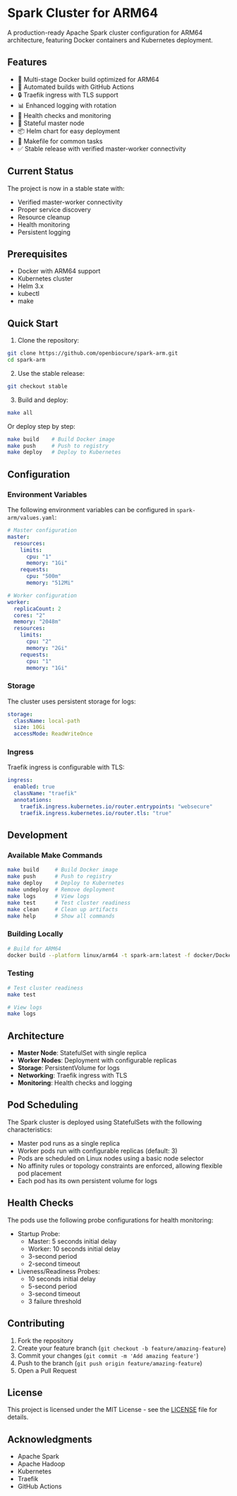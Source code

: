 # Spark Cluster for ARM64

A production-ready Apache Spark cluster configuration for ARM64 architecture, featuring Docker containers and Kubernetes deployment.

## Features

- 🐳 Multi-stage Docker build optimized for ARM64
- 🔄 Automated builds with GitHub Actions
- 🔒 Traefik ingress with TLS support
- 📊 Enhanced logging with rotation
- 🏥 Health checks and monitoring
- 🔄 Stateful master node
- 📦 Helm chart for easy deployment
- 🔧 Makefile for common tasks
- ✅ Stable release with verified master-worker connectivity

## Current Status

The project is now in a stable state with:
- Verified master-worker connectivity
- Proper service discovery
- Resource cleanup
- Health monitoring
- Persistent logging

## Prerequisites

- Docker with ARM64 support
- Kubernetes cluster
- Helm 3.x
- kubectl
- make

## Quick Start

1. Clone the repository:
```bash
git clone https://github.com/openbiocure/spark-arm.git
cd spark-arm
```

2. Use the stable release:
```bash
git checkout stable
```

3. Build and deploy:
```bash
make all
```

Or deploy step by step:
```bash
make build    # Build Docker image
make push     # Push to registry
make deploy   # Deploy to Kubernetes
```

## Configuration

### Environment Variables

The following environment variables can be configured in `spark-arm/values.yaml`:

```yaml
# Master configuration
master:
  resources:
    limits:
      cpu: "1"
      memory: "1Gi"
    requests:
      cpu: "500m"
      memory: "512Mi"

# Worker configuration
worker:
  replicaCount: 2
  cores: "2"
  memory: "2048m"
  resources:
    limits:
      cpu: "2"
      memory: "2Gi"
    requests:
      cpu: "1"
      memory: "1Gi"
```

### Storage

The cluster uses persistent storage for logs:
```yaml
storage:
  className: local-path
  size: 10Gi
  accessMode: ReadWriteOnce
```

### Ingress

Traefik ingress is configurable with TLS:
```yaml
ingress:
  enabled: true
  className: "traefik"
  annotations:
    traefik.ingress.kubernetes.io/router.entrypoints: "websecure"
    traefik.ingress.kubernetes.io/router.tls: "true"
```

## Development

### Available Make Commands

```bash
make build     # Build Docker image
make push      # Push to registry
make deploy    # Deploy to Kubernetes
make undeploy  # Remove deployment
make logs      # View logs
make test      # Test cluster readiness
make clean     # Clean up artifacts
make help      # Show all commands
```

### Building Locally

```bash
# Build for ARM64
docker build --platform linux/arm64 -t spark-arm:latest -f docker/Dockerfile .
```

### Testing

```bash
# Test cluster readiness
make test

# View logs
make logs
```

## Architecture

- **Master Node**: StatefulSet with single replica
- **Worker Nodes**: Deployment with configurable replicas
- **Storage**: PersistentVolume for logs
- **Networking**: Traefik ingress with TLS
- **Monitoring**: Health checks and logging

## Pod Scheduling
The Spark cluster is deployed using StatefulSets with the following characteristics:
- Master pod runs as a single replica
- Worker pods run with configurable replicas (default: 3)
- Pods are scheduled on Linux nodes using a basic node selector
- No affinity rules or topology constraints are enforced, allowing flexible pod placement
- Each pod has its own persistent volume for logs

## Health Checks
The pods use the following probe configurations for health monitoring:
- Startup Probe:
  - Master: 5 seconds initial delay
  - Worker: 10 seconds initial delay
  - 3-second period
  - 2-second timeout
- Liveness/Readiness Probes:
  - 10 seconds initial delay
  - 5-second period
  - 3-second timeout
  - 3 failure threshold

## Contributing

1. Fork the repository
2. Create your feature branch (`git checkout -b feature/amazing-feature`)
3. Commit your changes (`git commit -m 'Add amazing feature'`)
4. Push to the branch (`git push origin feature/amazing-feature`)
5. Open a Pull Request

## License

This project is licensed under the MIT License - see the [LICENSE](LICENSE) file for details.

## Acknowledgments

- Apache Spark
- Apache Hadoop
- Kubernetes
- Traefik
- GitHub Actions